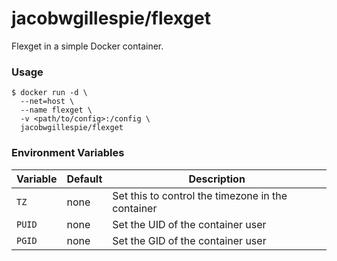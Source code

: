 # jacobwgillespie/flexget

Flexget in a simple Docker container.

### Usage

```
$ docker run -d \
  --net=host \
  --name flexget \
  -v <path/to/config>:/config \
  jacobwgillespie/flexget
```

### Environment Variables

Variable | Default | Description
-------- | ------- | -----------
`TZ` | none | Set this to control the timezone in the container
`PUID` | none | Set the UID of the container user
`PGID` | none | Set the GID of the container user
